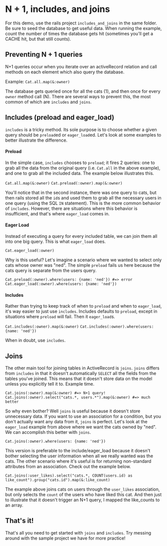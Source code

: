 # N + 1, includes, and joins
For this demo, use the rails project `includes_and_joins` in the same folder. Be sure to
seed the database to get useful data. When running the example, count the number of times the
database gets hit (sometimes you'll get a CACHE hit, but that still counts).

## Preventing N + 1 queries
N+1 queries occur when you iterate over an activeRecord relation and call methods
on each element which also query the database.

Example:
`Cat.all.map(&:owner)`

The database gets queried once for all the cats (1), and then once for every
`owner` method call (N). There are several ways to prevent this, the most
common of which are `includes` and `joins`.

## Includes (preload and eager_load)
`includes` is a tricky method. Its sole purpose is to choose whether a given
query should be `preload`ed or `eager_load`ed. Let's look at some examples to
better illustrate the difference.

#### Preload
In the simple case, `includes` chooses to `preload`; it fires 2 queries:
one to grab all the data from the original query (i.e. `Cat.all` in the above
example), and one to grab all the included data. The example below illustrates
this.

`Cat.all.map(&:owner)`
`Cat.preload(:owner).map(&:owner)`

You'll notice that in the second instance, there was one query to cats, but
then rails stored all the `id`s and used them to grab all the necessary users
in one query (using the SQL `IN` statement). This is the more common behavior
of `includes`. However, there are situations where this behavior is insufficient,
and that's where `eager_load` comes in.

#### Eager Load
Instead of executing a query for every included table, we can join them all into
one big query. This is what `eager_load` does.

`Cat.eager_load(:owner)`

Why is this useful? Let's imagine a scenario where we wanted to select only cats
whose owner was "ned". The simple `preload` fails us here because the cats query
is separate from the users query.

`Cat.preload(:owner).where(users: {name: 'ned'}) #=> error`
`Cat.eager_load(:owner).where(users: {name: 'ned'})`

#### Includes
Rather than trying to keep track of when to `preload` and when to `eager_load`,
it's way easier to just use `includes`. Includes defaults to `preload`, except
in situations where `preload` will fail. Then it `eager_load`s.

`Cat.includes(:owner).map(&:owner)`
`Cat.includes(:owner).where(users: {name: 'ned'})`

When in doubt, use `includes`.

## Joins
The other main tool for joining tables in ActiveRecord is `joins`. `joins`
differs from `includes` in that it doesn't automatically `SELECT` all
the fields from the tables you've joined. This means that it doesn't store data
on the model unless you explicitly tell it to. Example time.

`Cat.joins(:owner).map(&:owner) #=> N+1 query!`
`Cat.joins(:owner).select("cats.*, users.*").map(&:owner) #=> much better`

So why even bother? Well `joins` is useful because it doesn't store unnecessary
data. If you want to use an association for a condition, but you don't actually
want any data from it, `joins` is perfect. Let's look at the `eager_load`
example from above where we want the cats owned by "ned". We can accomplish
this better with `joins`.

`Cat.joins(:owner).where(users: {name: 'ned'})`

This version is preferable to the include/eager_load because it doesn't bother
selecting the user information when all we really wanted was the cats. The other
scenario where it's useful is for returning non-standard attributes from an
association. Check out the example below.

`Cat.joins(:user_likes).select("cats.*, COUNT(users.id) as like_count").group("cats.id").map(&:like_count)`

The example above joins cats on users through the `user_likes` association, but
only selects the `count` of the users who have liked this cat. And then just to
illustrate that it doesn't trigger an N+1 query, I mapped the like_counts to an
array.

## That's it!
That's all you need to get started with `joins` and `includes`. Try messing
around with the sample project we have for more practice!
